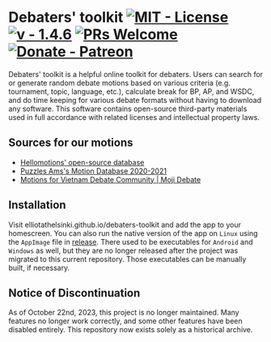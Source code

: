 # Debaters' toolkit [![MIT - License](https://img.shields.io/badge/License-MIT-2ea44f)](https://opensource.org/licenses/MIT) [![v - 1.4.6](https://img.shields.io/badge/v-1.4.6-blue)](https://github.com/ElliotAtHelsinki/debaters-toolkit/releases/tag/1.4.6) [![PRs Welcome](https://img.shields.io/badge/PRs-welcome-green.svg)](https://github.com/ElliotAtHelsinki/debaters-toolkit/blob/main/CONTRIBUTING.md) [![Donate - Patreon](https://img.shields.io/badge/Donate-Patreon-fc444c)](https://www.patreon.com/user?u=1234567)

Debaters' toolkit is a helpful online toolkit for debaters. Users can search for or generate random debate motions based on various criteria (e.g. tournament, topic, language, etc.), calculate break for BP, AP, and WSDC, and do time keeping for various debate formats without having to download any software. This software contains open-source third-party materials used in full accordance with related licenses and intellectual property laws.

## Sources for our motions

  - [Hellomotions' open-source database](https://hellomotions.com/) 
  - [Puzzles Ams's Motion Database 2020-2021](https://docs.google.com/spreadsheets/d/1e11Rh2G_Bb9mNARLhnA6WjqgDO3Np6QpYnasVqXkGZY/edit#gid=1678651727)
  - [Motions for Vietnam Debate Community | Moji Debate](https://drive.google.com/drive/folders/1OX39izeTiz8DMFWhrw9v3qpk8fg3_ylV)

## Installation

Visit elliotathelsinki.github.io/debaters-toolkit and add the app to your homescreen. You can also run the native version of the app on `Linux` using the `AppImage` file in [release](https://github.com/ElliotAtHelsinki/debaters-toolkit/releases/tag/v0.0.0). There used to be executables for `Android` and `Windows` as well, but they are no longer released after the project was migrated to this current repository. Those executables can be manually built, if necessary.  

## Notice of Discontinuation
As of October 22nd, 2023, this project is no longer maintained. Many features no longer work correctly, and some other features have been disabled entirely. This repository now exists solely as a historical archive.